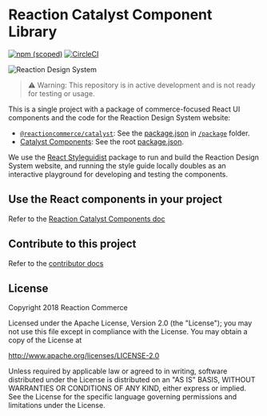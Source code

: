 # Reaction Catalyst Component Library

[![npm (scoped)](https://img.shields.io/npm/v/@reactioncommerce/catalyst.svg)](https://www.npmjs.com/package/@reactioncommerce/catalyst)
 [![CircleCI](https://circleci.com/gh/reactioncommerce/catalyst.svg?style=svg)](https://circleci.com/gh/reactioncommerce/catalyst)

![Reaction Design System](https://blog.reactioncommerce.com/content/images/2018/09/style-guide-artwork.jpg)

> ⚠️ Warning: This repository is in active development and is not ready for testing or usage.

This is a single project with a package of commerce-focused React UI components and the code for the Reaction Design System website:

- [`@reactioncommerce/catalyst`](https://www.npmjs.com/package/@reactioncommerce/catalyst): See the [package.json](https://github.com/reactioncommerce/catalyst/blob/master/package/package.json) in [`/package`](https://github.com/reactioncommerce/catalyst/tree/master/package) folder.
- [Catalyst Components](https://catalyst.reactioncommerce.com/): See the root [package.json](https://github.com/reactioncommerce/catalyst/blob/master/package.json).

We use the [React Styleguidist](https://react-styleguidist.js.org/) package to run and build the Reaction Design System website, and running the style guide locally doubles as an interactive playground for developing and testing the components.

## Use the React components in your project

Refer to the [Reaction Catalyst Components doc](https://catalyst.reactioncommerce.com/#!/Using%20Components)

## Contribute to this project

Refer to the [contributor docs](./docs)

## License

Copyright 2018 Reaction Commerce

Licensed under the Apache License, Version 2.0 (the "License"); you may not use this file except in compliance with the License. You may obtain a copy of the License at

   http://www.apache.org/licenses/LICENSE-2.0

Unless required by applicable law or agreed to in writing, software distributed under the License is distributed on an "AS IS" BASIS, WITHOUT WARRANTIES OR CONDITIONS OF ANY KIND, either express or implied. See the License for the specific language governing permissions and limitations under the License.
